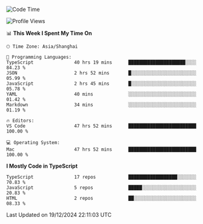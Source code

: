<!--START_SECTION:waka-->
![Code Time](http://img.shields.io/badge/Code%20Time-7%2C140%20hrs%2044%20mins-blue)

![Profile Views](http://img.shields.io/badge/Profile%20Views-2-blue)

📊 **This Week I Spent My Time On** 

```text
🕑︎ Time Zone: Asia/Shanghai

💬 Programming Languages: 
TypeScript               40 hrs 19 mins      █████████████████████░░░░   84.23 % 
JSON                     2 hrs 52 mins       █░░░░░░░░░░░░░░░░░░░░░░░░   05.99 % 
JavaScript               2 hrs 45 mins       █░░░░░░░░░░░░░░░░░░░░░░░░   05.78 % 
YAML                     40 mins             ░░░░░░░░░░░░░░░░░░░░░░░░░   01.42 % 
Markdown                 34 mins             ░░░░░░░░░░░░░░░░░░░░░░░░░   01.19 % 

🔥 Editors: 
VS Code                  47 hrs 52 mins      █████████████████████████   100.00 % 

💻 Operating System: 
Mac                      47 hrs 52 mins      █████████████████████████   100.00 % 
```

**I Mostly Code in TypeScript** 

```text
TypeScript               17 repos            ██████████████████░░░░░░░   70.83 % 
JavaScript               5 repos             █████░░░░░░░░░░░░░░░░░░░░   20.83 % 
HTML                     2 repos             ██░░░░░░░░░░░░░░░░░░░░░░░   08.33 % 
```




 Last Updated on 19/12/2024 22:11:03 UTC
<!--END_SECTION:waka-->
